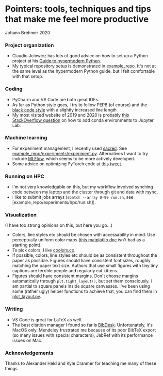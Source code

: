 # Pointers: tools, techniques and tips that make me feel more productive

Johann Brehmer 2020
### Project organization

- Claudio Jolowicz has lots of good advice on how to set up a Python project at his [Guide to hypermodern Python](https://cjolowicz.github.io/posts/hypermodern-python-01-setup/).
- My typical repository setup is demonstrated in [example_repo](./example_repo/). It's not at the same level as the hypermodern Python guide, but I felt comfortable with that setup.

### Coding

- PyCharm and VS Code are both great IDEs. 
- As far as Python style goes, I try to follow PEP8 (of course) and the [black code style](https://black.readthedocs.io/) with a slightly increased line length.
- My most visited website of 2019 and 2020 is probably [this StackOverflow question](https://stackoverflow.com/questions/53004311/how-to-add-conda-environment-to-jupyter-lab) on how to add conda environments to Jupyter Lab.

### Machine learning

- For experiment management, I recently used [sacred](https://github.com/IDSIA/sacred). See [example_repo/experiments/experiment.py](./example_repo/experiments/experiment.py). Alternatives I want to try include [MLFlow](https://mlflow.org/), which seems to be more actively developed. 
- Some advice on optimizing PyTorch code at [this tweet](https://twitter.com/karpathy/status/1299921324333170689).

### Running on HPC

- I'm not very knowledgable on this, but my workflow involved synching code between my laptop and the cluster through git and data with rsync.
- I like to submit jobs arrays (`sbatch --array 0-99 run.sh`, see [example_repo/experiments/hpc/run.sh]).
### Visualization

(I have too strong opinions on this, but here you go...)

- Colors, line styles etc should be chosen with accessability in mind. Use perceptually uniform color maps ([this matplotlib doc](https://matplotlib.org/3.3.3/tutorials/colors/colormaps.html) isn't bad as a starting point).
- To pick colors, I like [coolors.co](https://coolors.co).
- If possible, colors, line styles etc should be as consistent throughout the paper as possible. Figures should have consistent font sizes, roughly matching the paper text size. Authors that use small figures with tiny tiny captions are terrible people and regularly eat kittens.
- Figures should have consistent margins. Don't choose margins automatically through `plt.tight_layout()`, but set them consciously. I am partial to square panels inside square canvasses. I've been using some (rather ugly) helper functions to achieve that, you can find them in [plot_layout.py](./plot_layout.py).

### Writing

- VS Code is great for LaTeX as well.
- The best citation manager I found so far is [BibDesk](https://bibdesk.sourceforge.io/). Unfortunately, it's MacOS only. Mendeley frustrated me because of its poor BibTeX export (so many issues with special characters), JabRef with its performance issues on Mac.


### Acknowledgements

Thanks to Alexander Held and Kyle Cranmer for teaching me many of these things.
